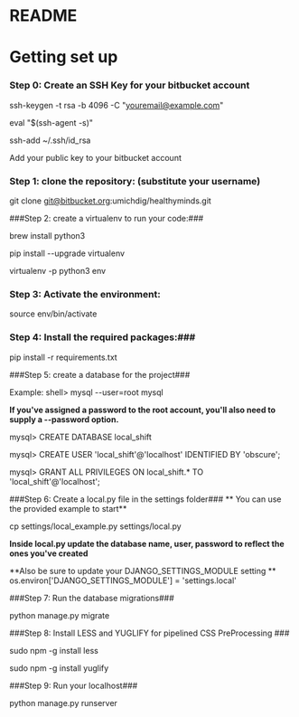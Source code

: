 # README #
# Getting set up #


### Step 0: Create an SSH Key for your bitbucket account ###

ssh-keygen -t rsa -b 4096 -C "youremail@example.com"

eval "$(ssh-agent -s)"

ssh-add ~/.ssh/id_rsa

Add your public key to your bitbucket account

### Step 1: clone the repository: (substitute your username) ###

git clone git@bitbucket.org:umichdig/healthyminds.git

###Step 2: create a virtualenv to run your code:###

brew install python3

pip install --upgrade virtualenv

virtualenv -p python3 env

### Step 3: Activate the environment: ###

source env/bin/activate

### Step 4: Install the required packages:###

pip install -r requirements.txt

###Step 5: create a database for the project###

Example:
shell> mysql --user=root mysql

**If you've assigned a password to the root account, you'll also need to supply a --password option.**

mysql> CREATE DATABASE local_shift

mysql> CREATE USER 'local_shift'@'localhost' IDENTIFIED BY 'obscure';

mysql> GRANT ALL PRIVILEGES ON local_shift.* TO 'local_shift'@'localhost';

###Step 6: Create a local.py file in the settings folder###
** You can use the provided example to start**

cp settings/local_example.py settings/local.py

**Inside local.py update the database name, user, password to reflect the ones you've created**

**Also be sure to update your DJANGO_SETTINGS_MODULE setting **
os.environ['DJANGO_SETTINGS_MODULE'] = 'settings.local'

###Step 7: Run the database migrations###

python manage.py migrate

###Step 8: Install LESS and YUGLIFY for pipelined CSS PreProcessing ###

sudo npm -g install less

sudo npm -g install yuglify

###Step 9: Run your localhost###

python manage.py runserver
